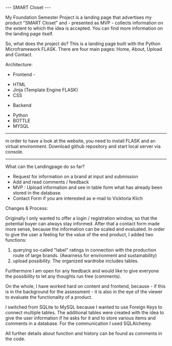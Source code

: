 --- SMART Closet ---

My Foundation Semester Project is a landing page that advertises my product "SMART Closet" and - presented as MVP - collects information on the extent to which the idea is accepted. You can find more information on the landing page itself.

So, what does the project do?
This is a landing page built with the Python Microframework FLASK. There are four main pages: Home, About, Upload and Contact.

Architecture:
- Frontend -
* HTML
* Jinja (Template Engine FLASK)
* CSS

- Backend
* Python
* BOTTLE
* MYSQL
____
in order to have a look at the website, you need to install FLASK and an virtual environment.
Download github repository and start local server via console.
____

What can the Landingpage do so far?
- Request for information on a brand at input and submission
- Add and read comments / feedback
- MVP : Upload information and see in table form what has already been stored in the database.
- Contact Form if you are interested as e-mail to Vicktoria Klich


Changes & Process:

Originally I only wanted to offer a login / registration window, so that the potential buyer can always stay informed. After that a contact form made more sense, because the information can be scaled and evaluated. 
In order to give the user a feeling for the value of the end product, I added two functions:
1. querying so-called "label" ratings in connection with the production route of large brands. (Awarness for environment and sustainability)
2. upload possibility. The organized wardrobe includes tables. 

Furthermore I am open for any feedback and would like to give everyone the possibility to let any thoughts run free (comments).

On the whole, I have worked hard on content and frontend, because - if this is in the background for the assessment - it is also in the eye of the viewer to evaluate the functionality of a product.

I switched from SQLite to MySQL because I wanted to use Foreign Keys to connect multiple tables. The additional tables were created with the idea to give the user information if he asks for it and to store various items and comments in a database. For the communication I used SQLAlchemy. 

All further details about function and history can be found as comments in the code.
